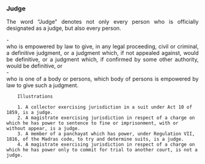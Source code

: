 ### Judge
<div style="text-align: justify">

The word “Judge” denotes not only every person who is officially designated as a judge, but also every person.

</div>
 - <div style="text-align: justify"> who is empowered by law to give, in any legal proceeding, civil or criminal, a definitive judgment, or a judgment which, if not appealed against, would be definitive, or a judgment which, if confirmed by some other authority, would be definitive, or </div>
 - <div style="text-align: justify"> who is one of a body or persons, which body of persons is empowered by law to give such a judgment. </div>

        Illustrations

        1. A collector exercising jurisdiction in a suit under Act 10 of 1859, is a judge.
        2. A magistrate exercising jurisdiction in respect of a charge on which he has power to sentence to fine or imprisonment, with or without appear, is a judge.
        3. A member of a panchayat which has power, under Regulation VII, 1816, of the Madras code, to try and determine suits, is a judge.
        4. A magistrate exercising jurisdiction in respect of a charge on which he has power only to commit for trial to another court, is not a judge.
